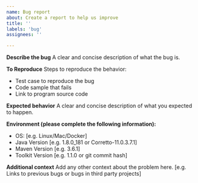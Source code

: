 ```yaml
---
name: Bug report
about: Create a report to help us improve
title: ''
labels: 'bug'
assignees: ''

---
```


**Describe the bug**
A clear and concise description of what the bug is.

**To Reproduce**
Steps to reproduce the behavior:

- Test case to reproduce the bug
- Code sample that fails
- Link to program source code

**Expected behavior**
A clear and concise description of what you expected to happen.

**Environment (please complete the following information):**

- OS: [e.g. Linux/Mac/Docker]
- Java Version [e.g. 1.8.0_181 or Corretto-11.0.3.7.1]
- Maven Version [e.g. 3.6.1]
- Toolkit Version [e.g. 1.1.0 or git commit hash]

**Additional context**
Add any other context about the problem
here. [e.g. Links to previous bugs or bugs in third party projects]

